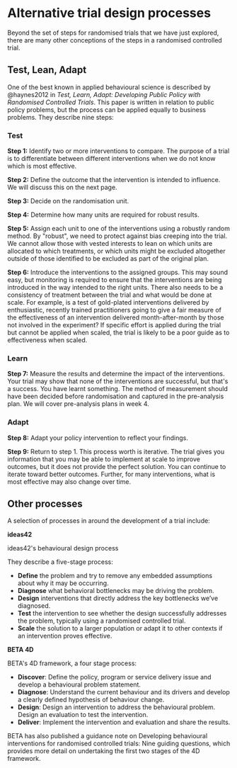# Alternative trial design processes

Beyond the set of steps for randomised trials that we have just explored, there are many other conceptions of the steps in a randomised controlled trial.

## Test, Lean, Adapt

One of the best known in applied behavioural science is described by @haynes2012 in *Test, Learn, Adapt: Developing Public Policy with Randomised Controlled Trials*. This paper is written in relation to public policy problems, but the process can be applied equally to business problems. They describe nine steps:

### Test

**Step 1:** Identify two or more interventions to compare. The purpose of a trial is to differentiate between different interventions when we do not know which is most effective.

**Step 2:** Define the outcome that the intervention is intended to influence. We will discuss this on the next page.

**Step 3:** Decide on the randomisation unit.

**Step 4:** Determine how many units are required for robust results.

**Step 5:** Assign each unit to one of the interventions using a robustly random method. By "robust", we need to protect against bias creeping into the trial. We cannot allow those with vested interests to lean on which units are allocated to which treatments, or which units might be excluded altogether outside of those identified to be excluded as part of the original plan.

**Step 6:** Introduce the interventions to the assigned groups. This may sound easy, but monitoring is required to ensure that the interventions are being introduced in the way intended to the right units. There also needs to be a consistency of treatment between the trial and what would be done at scale. For example, is a test of gold-plated interventions delivered by enthusiastic, recently trained practitioners going to give a fair measure of the effectiveness of an intervention delivered month-after-month by those not involved in the experiment? If specific effort is applied during the trial but cannot be applied when scaled, the trial is likely to be a poor guide as to effectiveness when scaled.

### Learn

**Step 7:** Measure the results and determine the impact of the interventions. Your trial may show that none of the interventions are successful, but that's a success. You have learnt something. The method of measurement should have been decided before randomisation and captured in the pre-analysis plan. We will cover pre-analysis plans in week 4.

### Adapt

**Step 8:** Adapt your policy intervention to reflect your findings.

**Step 9:** Return to step 1. This process worth is iterative. The trial gives you information that you may be able to implement at scale to improve outcomes, but it does not provide the perfect solution. You can continue to iterate toward better outcomes. Further, for many interventions, what is most effective may also change over time.

## Other processes

A selection of processes in around the development of a trial include:

**ideas42**

ideas42's behavioural design process 

They describe a five-stage process:

- **Define** the problem and try to remove any embedded assumptions about why it may be occurring.
- **Diagnose** what behavioral bottlenecks may be driving the problem.
- **Design**  interventions that directly address the key bottlenecks we’ve diagnosed.
- **Test** the intervention to see whether the design successfully addresses the problem, typically using a randomised controlled trial.
- **Scale** the solution to a larger population or adapt it to other contexts if an intervention proves effective.

**BETA 4D**

BETA's 4D framework, a four stage process:

- **Discover**: Define the policy, program or service delivery issue and develop a behavioural problem statement.
- **Diagnose**: Understand the current behaviour and its drivers and develop a clearly defined hypothesis of behaviour change.
- **Design**: Design an intervention to address the behavioural problem. Design an evaluation to test the intervention.
- **Deliver**: Implement the intervention and evaluation and share the results.

BETA has also published a guidance note on Developing behavioural interventions for randomised controlled trials: Nine guiding questions, which provides more detail on undertaking the first two stages of the 4D framework. 
